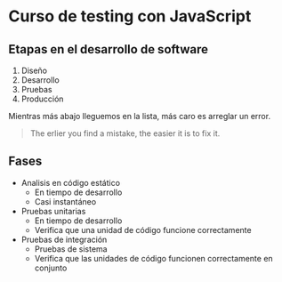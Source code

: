 # Curso de testing con JavaScript

## Etapas en el desarrollo de software

1. Diseño
2. Desarrollo
3. Pruebas
4. Producción

Mientras más abajo lleguemos en la lista, más caro es arreglar un error.

> The erlier you find a mistake, the easier it is to fix it.

## Fases

- Analisis en código estático
  - En tiempo de desarrollo
  - Casi instantáneo
- Pruebas unitarias
  - En tiempo de desarrollo
  - Verifica que una unidad de código funcione correctamente
- Pruebas de integración
  - Pruebas de sistema
  - Verifica que las unidades de código funcionen correctamente en conjunto

